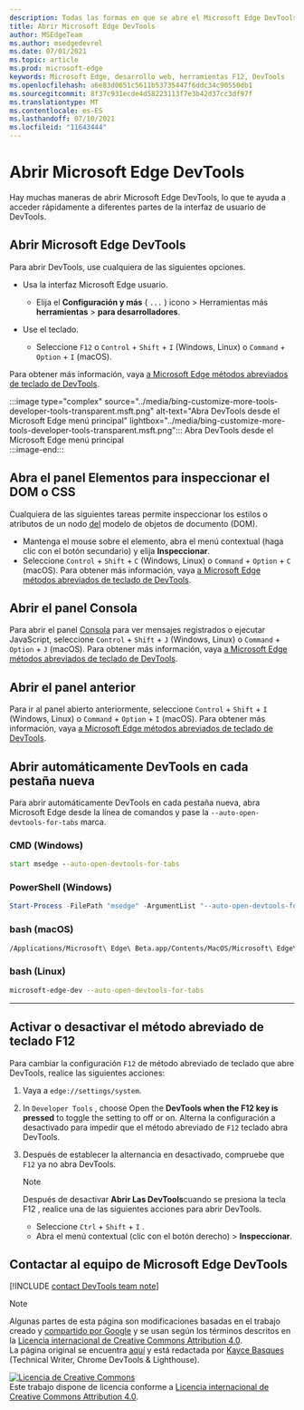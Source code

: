 ```yaml
---
description: Todas las formas en que se abre el Microsoft Edge DevTools.
title: Abrir Microsoft Edge DevTools
author: MSEdgeTeam
ms.author: msedgedevrel
ms.date: 07/01/2021
ms.topic: article
ms.prod: microsoft-edge
keywords: Microsoft Edge, desarrollo web, herramientas F12, DevTools
ms.openlocfilehash: a6e83d0651c5611b53735447f6ddc34c90550db1
ms.sourcegitcommit: 8f37c931ecde4d58223113f7e3b42d37cc3df97f
ms.translationtype: MT
ms.contentlocale: es-ES
ms.lasthandoff: 07/10/2021
ms.locfileid: "11643444"
---
```

<!-- Copyright Kayce Basques 

   Licensed under the Apache License, Version 2.0 (the "License");
   you may not use this file except in compliance with the License.
   You may obtain a copy of the License at

       https://www.apache.org/licenses/LICENSE-2.0

   Unless required by applicable law or agreed to in writing, software
   distributed under the License is distributed on an "AS IS" BASIS,
   WITHOUT WARRANTIES OR CONDITIONS OF ANY KIND, either express or implied.
   See the License for the specific language governing permissions and
   limitations under the License. -->
# <a name="open-microsoft-edge-devtools"></a>Abrir Microsoft Edge DevTools  

Hay muchas maneras de abrir Microsoft Edge DevTools, lo que te ayuda a acceder rápidamente a diferentes partes de la interfaz de usuario de DevTools. 

## <a name="open-microsoft-edge-devtools"></a>Abrir Microsoft Edge DevTools  

Para abrir DevTools, use cualquiera de las siguientes opciones.  

*   Usa la interfaz Microsoft Edge usuario.
    *  Elija el **Configuración y más** \( `...` \) icono > Herramientas más **herramientas**  >   **para desarrolladores**.  
    
*   Use el teclado.  
    *   Seleccione `F12` o `Control` + `Shift` + `I` \(Windows, Linux\) o `Command` + `Option` + `I` \(macOS\).  

Para obtener más información, vaya [a Microsoft Edge métodos abreviados de teclado de DevTools][DevtoolsShortcutsIndex].  

:::image type="complex" source="../media/bing-customize-more-tools-developer-tools-transparent.msft.png" alt-text="Abra DevTools desde el Microsoft Edge menú principal" lightbox="../media/bing-customize-more-tools-developer-tools-transparent.msft.png":::
   Abra DevTools desde el Microsoft Edge menú principal  
:::image-end:::  

## <a name="open-the-elements-panel-to-inspect-the-dom-or-css"></a>Abra el panel Elementos para inspeccionar el DOM o CSS  

Cualquiera de las siguientes tareas permite inspeccionar los estilos o atributos de un nodo [del](https://developer.mozilla.org/en-US/docs/Web/API/Document_Object_Model) modelo de objetos de documento \(DOM\).

*   Mantenga el mouse sobre el elemento, abra el menú contextual \(haga clic con el botón secundario\) y elija **Inspeccionar**.  
*   Seleccione `Control` + `Shift` + `C` \(Windows, Linux\) o `Command` + `Option` + `C` \(macOS\). Para obtener más información, vaya [a Microsoft Edge métodos abreviados de teclado de DevTools][DevtoolsShortcutsIndex].  

<!-- :::image type="complex" source="../media/bing-right-click-inspect.msft.png" alt-text="The Inspect option" lightbox="../media/bing-right-click-inspect.msft.png":::
   The **Inspect** option  
:::image-end:::  --> 

<!--Navigate to [Get Started With Viewing And Changing CSS][GetStartedCSS].  -->  

## <a name="open-the-console-panel"></a>Abrir el panel Consola  

Para abrir el panel [Consola][DevtoolsConsoleIndex] para ver mensajes registrados o ejecutar JavaScript, seleccione `Control` + `Shift` + `J` \(Windows, Linux\) o `Command` + `Option` + `J` \(macOS\). Para obtener más información, vaya [a Microsoft Edge métodos abreviados de teclado de DevTools][DevtoolsShortcutsIndex].  

<!--Navigate to [Get Started With The Console][ConsoleGetStarted].  -->

## <a name="open-the-previous-panel"></a>Abrir el panel anterior  

Para ir al panel abierto anteriormente, seleccione `Control` + `Shift` + `I` \(Windows, Linux\) o `Command` + `Option` + `I` \(macOS\).  Para obtener más información, vaya [a Microsoft Edge métodos abreviados de teclado de DevTools][DevtoolsShortcutsIndex].  

## <a name="auto-open-devtools-on-every-new-tab"></a>Abrir automáticamente DevTools en cada pestaña nueva  

Para abrir automáticamente DevTools en cada pestaña nueva, abra Microsoft Edge desde la línea de comandos y pase la `--auto-open-devtools-for-tabs` marca.  

### [<a name="cmd-windows"></a>CMD (Windows)](#tab/cmd-Windows/)  

<a id="auto-open-devtools-command-line"></a>  

```cmd
start msedge --auto-open-devtools-for-tabs
```  

### [<a name="powershell-windows"></a>PowerShell (Windows)](#tab/powershell-Windows/)  

<a id="auto-open-devtools-command-line"></a>  

```powershell
Start-Process -FilePath "msedge" -ArgumentList "--auto-open-devtools-for-tabs"
```  

### [<a name="bash-macos"></a>bash (macOS)](#tab/bash-macos/)  

<a id="auto-open-devtools-command-line"></a>  

```bash
/Applications/Microsoft\ Edge\ Beta.app/Contents/MacOS/Microsoft\ Edge\ Beta --auto-open-devtools-for-tabs
```  

### [<a name="bash-linux"></a>bash (Linux)](#tab/bash-linux/)  

<a id="auto-open-devtools-command-line"></a>  

```bash
microsoft-edge-dev --auto-open-devtools-for-tabs
```  

* * *  

## <a name="toggle-the-f12-keyboard-shortcut-on-or-off"></a>Activar o desactivar el método abreviado de teclado F12  

Para cambiar la configuración `F12` de método abreviado de teclado que abre DevTools, realice las siguientes acciones:  

1.  Vaya a `edge://settings/system`.  
1.  In `Developer Tools` , choose Open the **DevTools when the F12 key is pressed** to toggle the setting to off or on. Alterna la configuración a desactivado para impedir que el método abreviado de `F12` teclado abra DevTools.  
1.  Después de establecer la alternancia en desactivado, compruebe que `F12` ya no abra DevTools.  
    
    > [!NOTE]
    > Después de desactivar **Abrir Las DevTools**cuando se presiona la tecla F12 , realice una de las siguientes acciones para abrir DevTools.  
    > 
    > *   Seleccione `Ctrl` + `Shift` + `I` .  
    > *   Abra el menú contextual \(clic con el botón derecho\) > **Inspeccionar**.  
    
## <a name="getting-in-touch-with-the-microsoft-edge-devtools-team"></a>Contactar al equipo de Microsoft Edge DevTools  

[!INCLUDE [contact DevTools team note](../includes/contact-devtools-team-note.md)]  

<!-- links -->  

[DevtoolsConsoleIndex]: ../console/index.md "Descripción general de la consola | Microsoft Docs"  
[DevtoolsShortcutsIndex]: ../shortcuts/index.md "Microsoft Edge Métodos abreviados de teclado de DevTools | Microsoft Docs"  

<!--[ConsoleGetStarted]: /microsoft-edge/devtools-guide-chromium/console/get-started ""  -->  
<!--[GetStartedCSS]: /microsoft-edge/devtools-guide-chromium/css "CSS"  -->

> [!NOTE]
> Algunas partes de esta página son modificaciones basadas en el trabajo creado y [compartido por Google][GoogleSitePolicies] y se usan según los términos descritos en la [Licencia internacional de Creative Commons Attribution 4.0][CCA4IL].  
> La página original se encuentra [aquí](https://developers.google.com/web/tools/chrome-devtools/open) y está redactada por [Kayce Basques][KayceBasques] \(Technical Writer, Chrome DevTools \& Lighthouse\).  

[![Licencia de Creative Commons][CCby4Image]][CCA4IL]  
Este trabajo dispone de licencia conforme a [Licencia internacional de Creative Commons Attribution 4.0][CCA4IL].  

[CCA4IL]: https://creativecommons.org/licenses/by/4.0  
[CCby4Image]: https://i.creativecommons.org/l/by/4.0/88x31.png  
[GoogleSitePolicies]: https://developers.google.com/terms/site-policies  
[KayceBasques]: https://developers.google.com/web/resources/contributors#kayce-basques  
